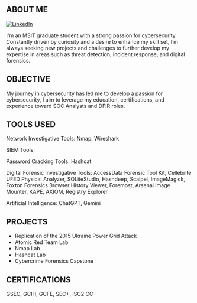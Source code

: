 ## ABOUT ME
[![LinkedIn](https://img.shields.io/badge/LinkedIn-Profile-blue)](https://www.linkedin.com/in/jmcbride7634/)

I'm an MSIT graduate student with a strong passion for cybersecurity. Constantly driven by curiosity and a desire to enhance my skill set, I’m always seeking new projects and challenges to further develop my expertise in areas such as threat detection, incident response, and digital forensics.

## OBJECTIVE

My journey in cybersecurity has led me to develop a passion for cybersecurity, I aim to leverage my education, certifications, and experience toward SOC Analysts and DFIR roles.

## TOOLS USED

Network Investigative Tools: Nmap, Wireshark

SIEM Tools: 

Password Cracking Tools: Hashcat

Digital Forensic Investigative Tools: AccessData Forensic Tool Kit, Cellebrite UFED Physical Analyzer, SQLiteStudio, Hashdeep,
Scalpel, ImageMagick, Foxton Forensics Browser History Viewer, Foremost, Arsenal Image Mounter, KAPE, AXIOM, Registry
Explorer

Artificial Intelligence: ChatGPT, Gemini

## PROJECTS

- Replication of the 2015 Ukraine Power Grid Attack
- Atomic Red Team Lab 
- Nmap Lab
- Hashcat Lab
- Cybercrime Forensics Capstone

## CERTIFICATIONS

GSEC, GCIH, GCFE, SEC+, ISC2 CC











<!--
**JonSecOps/JonSecOps** is a ✨ _special_ ✨ repository because its `README.md` (this file) appears on your GitHub profile.

Here are some ideas to get you started:

- 🔭 I’m currently working on ...
- 🌱 I’m currently learning ...
- 👯 I’m looking to collaborate on ...
- 🤔 I’m looking for help with ...
- 💬 Ask me about ...
- 📫 How to reach me: ...
- 😄 Pronouns: ...
- ⚡ Fun fact: ...
-->
